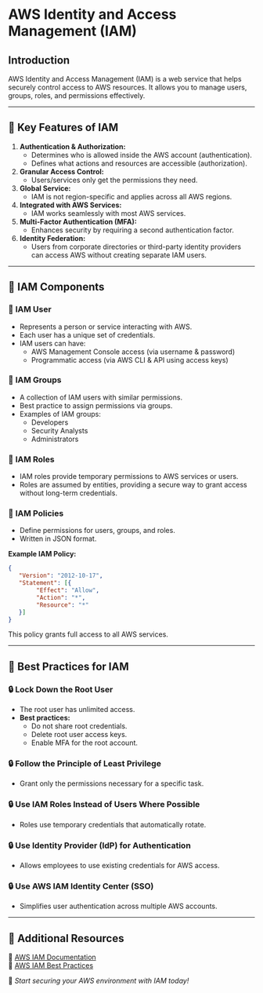 # AWS Identity and Access Management (IAM)

## Introduction
AWS Identity and Access Management (IAM) is a web service that helps securely control access to AWS resources. It allows you to manage users, groups, roles, and permissions effectively.

---

## 🔹 **Key Features of IAM**
1. **Authentication & Authorization:**
   - Determines who is allowed inside the AWS account (authentication).
   - Defines what actions and resources are accessible (authorization).
2. **Granular Access Control:**
   - Users/services only get the permissions they need.
3. **Global Service:**
   - IAM is not region-specific and applies across all AWS regions.
4. **Integrated with AWS Services:**
   - IAM works seamlessly with most AWS services.
5. **Multi-Factor Authentication (MFA):**
   - Enhances security by requiring a second authentication factor.
6. **Identity Federation:**
   - Users from corporate directories or third-party identity providers can access AWS without creating separate IAM users.

---

## 🔹 **IAM Components**
### 📌 **IAM User**
- Represents a person or service interacting with AWS.
- Each user has a unique set of credentials.
- IAM users can have:
  - AWS Management Console access (via username & password)
  - Programmatic access (via AWS CLI & API using access keys)

### 📌 **IAM Groups**
- A collection of IAM users with similar permissions.
- Best practice to assign permissions via groups.
- Examples of IAM groups:
  - Developers
  - Security Analysts
  - Administrators

### 📌 **IAM Roles**
- IAM roles provide temporary permissions to AWS services or users.
- Roles are assumed by entities, providing a secure way to grant access without long-term credentials.

### 📌 **IAM Policies**
- Define permissions for users, groups, and roles.
- Written in JSON format.

**Example IAM Policy:**
```json
{
   "Version": "2012-10-17",    
   "Statement": [{         
        "Effect": "Allow",        
        "Action": "*",        
        "Resource": "*"     
   }]
}
```
This policy grants full access to all AWS services.

---

## 🔹 **Best Practices for IAM**
### 🔒 **Lock Down the Root User**
- The root user has unlimited access.
- **Best practices:**
  - Do not share root credentials.
  - Delete root user access keys.
  - Enable MFA for the root account.

### 🔒 **Follow the Principle of Least Privilege**
- Grant only the permissions necessary for a specific task.

### 🔒 **Use IAM Roles Instead of Users Where Possible**
- Roles use temporary credentials that automatically rotate.

### 🔒 **Use Identity Provider (IdP) for Authentication**
- Allows employees to use existing credentials for AWS access.

### 🔒 **Use AWS IAM Identity Center (SSO)**
- Simplifies user authentication across multiple AWS accounts.

---

## 📌 **Additional Resources**
📘 [AWS IAM Documentation](https://docs.aws.amazon.com/IAM/latest/UserGuide/)  
📘 [AWS IAM Best Practices](https://aws.amazon.com/iam/faqs/)  

🚀 *Start securing your AWS environment with IAM today!*
